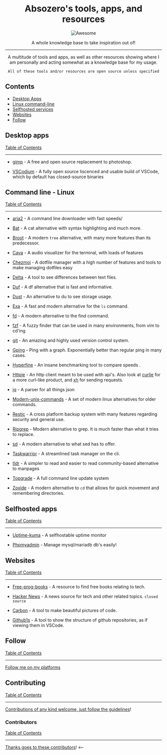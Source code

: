 <div align="center">

<!-- title -->

<!--lint ignore no-dead-urls-->
# Absozero's tools, apps, and resources
![Awesome](https://awesome.re/badge.svg)

<!-- subtitle -->

A whole knowledge base to take inspiration out of!

---
<!-- image -->

<!-- <a href="" target="_blank" rel="noopener noreferrer">
  <img src="" />
</a> -->

<!-- description -->

A multitude of tools and apps, as well as other resources showing where I am personally and acting somewhat as a knowledge base for my usage.

```
All of these tools and/or resources are open source unless specified
```

</div>

<!-- TOC -->

## Contents

- [Desktop Apps](#desktop-apps)
- [Linux command-line](#command-line---linux)
- [Selfhosted services](#selfhosted-apps)
- [Websites](#websites)
- [Follow](#follow)

<!-- CONTENT -->

## Desktop apps
[Table of Contents](#contents)

---

- [gimp](https://gimp.org) - A free and open source replacement to photoshop.

- [VSCodium](https://vscodium.com/) - A fully open source liscenced and usable build of VSCode, which by default has closed-source binaries

## Command line - Linux
[Table of Contents](#contents)

---

- [aria2](https://github.com/aria2/aria2) - A command line downloader with fast speeds/

- [Bat](https://github.com/sharkdp/bat) - A cat alternative with syntax highlighting and much more.

- [Broot](https://github.com/Canop/broot) - A modern `tree` alternative, with many more features than its predecessor.

- [Cava](https://github.com/karlstav/cava) - A audio visualizer for the terminal, with loads of features

- [Chezmoi](https://chezmoi.io) - A dotfile manager with a high number of features and tools to make managing dotfiles easy

- [Delta](https://github.com/dandavison/delta) - A tool to see differences between text files.

- [Duf](https://github.com/muesli/duf) - A df alternative that is fast and informative.

- [Dust](https://github.com/bootandy/dust) - An alternative to du to see storage usage.

- [Exa](https://github.com/ogham/exa) - A fast and modern alternative for the `ls` command.

- [fd](https://github.com/sharkdp/fd) - A modern alternative to the find command.

- [fzf](https://github.com/junegunn/fzf) - A fuzzy finder that can be used in many environments, from vim to cd'ing

- [git](https://git.kernel.org/pub/scm/git/git.git) - An amazing and highly used version control system.

- [Gping](https://github.com/orf/gping) - Ping with a graph. Exponentially better than regular ping in many cases.

- [Hyperfine](https://github.com/sharkdp/hyperfine) - An insane benchmarking tool to compare speeds .

- [Httpie](https://github.com/httpie/httpie) - An http client meant to be used with api's. Also look at [curlie](https://github.com/rs/curlie) for a more curl-like product, and [xh](https://github.com/ducaale/xh) for sending requests.

- [jq](https://github.com/stedolan/jq) - A parser for all things json

- [Modern-unix-commands](https://github.com/ibraheemdev/modern-unix) - A set of modern linux alternatives for older commands.

- [Restic](https://restic.net) - A cross platform backup system with many features regarding security and general use.

- [Ripgrep](https://github.com/BurntSushi/ripgrep) - Modern alternative to grep. It is much faster than what it tries to replace.

- [sd](https://github.com/chmln/sd) - A modern alternative to what sed has to offer.

- [Taskwarrior](https://github.com/GothenburgBitFactory/taskwarrior) - A streamlined task manager on the cli.

- [tldr](https://github.com/tldr-pages/tldr) - A simpler to read and easier to read community-based alternative to manpages

- [Topgrade](https://github.com/r-darwish/topgrade) - A full command line update system

- [Zoxide](https://github.com/ajeetdsouza/zoxide) - A modern alternative to `cd` that allows for quick movement and remembering directories.

## Selfhosted apps
[Table of Contents](#contents)

---

- [Uptime-kuma](https://github.com/louislam/uptime-kuma) - A selfhostable uptime monitor

- [Phpmyadmin](https://www.phpmyadmin.net/) - Manage mysql/mariadb db's easily!

<!-- END CONTENT -->

## Websites
[Table of Contents](#contents)

---

- [Free-prog-books](https://ebookfoundation.github.io/free-programming-books) - A resource to find free books relating to tech.

- [Hacker News](https://news.ycombinator.com/) - A news source for tech and other related topics. `closed source`

- [Carbon](https://carbon.now.sh/) - A tool to make beautiful pictures of code.

- [Github1s](https://github1s.com) - A tool to show the structure of github repositories, as if viewing them in VSCode.

## Follow
[Table of Contents](#contents)

---

[Follow me on my platforms](https://linktr.ee/Absozero)

## Contributing
[Table of Contents](#contents)

---

[Contributions of any kind welcome, just follow the guidelines](contributing.md)!

### Contributors
[Table of Contents](#contents)

---

[Thanks goes to these contributors](https://github.com/absozero/tools-n-apps/graphs/contributors)! <--
